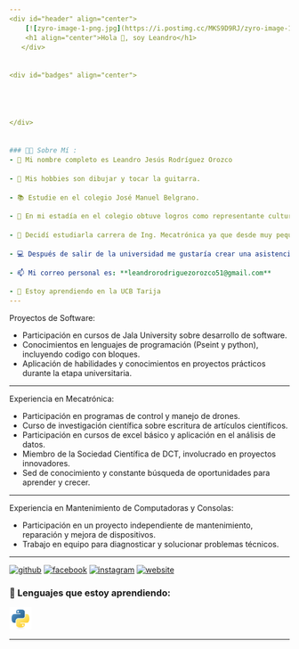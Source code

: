 ```yaml
---
<div id="header" align="center">
    [![zyro-image-1-png.jpg](https://i.postimg.cc/MKS9D9RJ/zyro-image-1-png.jpg)](https://postimg.cc/8sZdkBtZ)
    <h1 align="center">Hola 👋, soy Leandro</h1>
   </div>


<div id="badges" align="center">
   
    
   
 
</div>


### 👨‍💻 Sobre Mí :
- 🐼 Mi nombre completo es Leandro Jesús Rodríguez Orozco

- 🎼 Mis hobbies son dibujar y tocar la guitarra.

- 📚 Estudie en el colegio José Manuel Belgrano.

- 🏫 En mi estadía en el colegio obtuve logros como representante cultural de la promoción, participe en concursos de dibujo y también toque en varias ocasiones con mi banda para diferentes actividades ya sea dentro o fuera del colegio.

- 🦾 Decidí estudiarla carrera de Ing. Mecatrónica ya que desde muy pequeño siempre tuve demasiada curiosidad con los aparatos tecnológicos, a pesar de que no destaco en programación o matemáticas daré mi mejor esfuerzo para ser el mejor Ing. Mecatrónico.

- 💻 Después de salir de la universidad me gustaría crear una asistencia robótica para personas con discapacidades físicas: Un robot diseñado para ayudar a las personas con discapacidades físicas a realizar tareas cotidianas, como moverse dentro y fuera de la cama o levantar objetos pesados. También mencionar que tengo conocimiento muy básico con el lenguaje de programación python.

- 📫 Mi correo personal es: **leandrorodriguezorozco51@gmail.com**

- 🌱 Estoy aprendiendo en la UCB Tarija
---
```

Proyectos de Software:

- Participación en cursos de Jala University sobre desarrollo de software.
- Conocimientos en lenguajes de programación (Pseint y python), incluyendo codigo con bloques.
- Aplicación de habilidades y conocimientos en proyectos prácticos durante la etapa universitaria.
---
Experiencia en Mecatrónica:

- Participación en programas de control y manejo de drones.
- Curso de investigación científica sobre escritura de artículos científicos.
- Participación en cursos de excel básico y aplicación en el análisis de datos.
- Miembro de la Sociedad Científica de DCT, involucrado en proyectos innovadores.
- Sed de conocimiento y constante búsqueda de oportunidades para aprender y crecer.
---
Experiencia en Mantenimiento de Computadoras y Consolas:

- Participación en un proyecto independiente de mantenimiento, reparación y mejora de dispositivos.
- Trabajo en equipo para diagnosticar y solucionar problemas técnicos.
---

[<img src='https://cdn.jsdelivr.net/npm/simple-icons@3.0.1/icons/github.svg' alt='github' height='40'>](https://github.com/LeandroJess)  [<img src='https://cdn.jsdelivr.net/npm/simple-icons@3.0.1/icons/facebook.svg' alt='facebook' height='40'>](https://www.facebook.com/leandrojesus.rodriguezorozco)  [<img src='https://cdn.jsdelivr.net/npm/simple-icons@3.0.1/icons/instagram.svg' alt='instagram' height='40'>](https://www.instagram.com/lexndro_jess04/)  [<img src='https://cdn.jsdelivr.net/npm/simple-icons@3.0.1/icons/icloud.svg' alt='website' height='40'>](https://matias.ma/nsfw/)  



<div align="left">
    <h3>🔨 Lenguajes que estoy aprendiendo:</h3>
        <img src="https://github.com/devicons/devicon/blob/master/icons/python/python-original.svg" title="Git" **alt="Git" width="40" height="40"/>
      </div>
</div>

---
